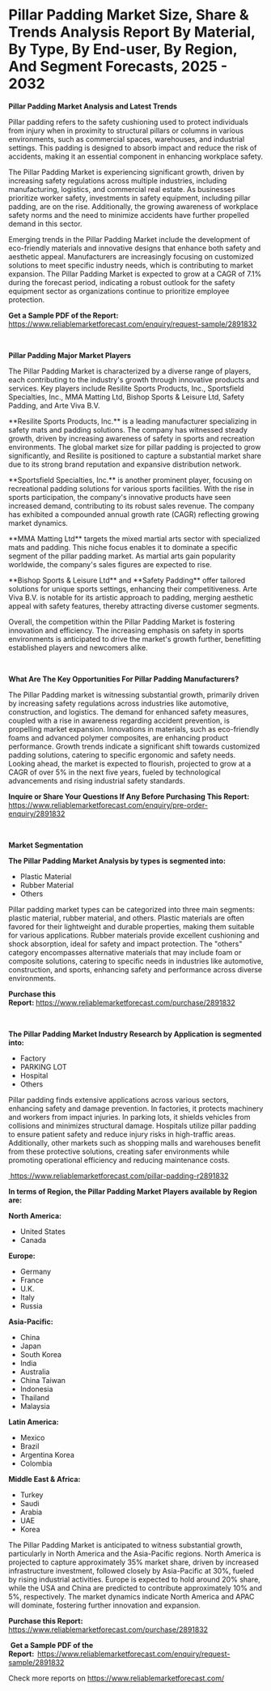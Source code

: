 <p><h1>Pillar Padding Market Size, Share & Trends Analysis Report By Material, By Type, By End-user, By Region, And Segment Forecasts, 2025 - 2032</h1></p><p><strong>Pillar Padding Market Analysis and Latest Trends</strong></p>
<p><p>Pillar padding refers to the safety cushioning used to protect individuals from injury when in proximity to structural pillars or columns in various environments, such as commercial spaces, warehouses, and industrial settings. This padding is designed to absorb impact and reduce the risk of accidents, making it an essential component in enhancing workplace safety.</p><p>The Pillar Padding Market is experiencing significant growth, driven by increasing safety regulations across multiple industries, including manufacturing, logistics, and commercial real estate. As businesses prioritize worker safety, investments in safety equipment, including pillar padding, are on the rise. Additionally, the growing awareness of workplace safety norms and the need to minimize accidents have further propelled demand in this sector.</p><p>Emerging trends in the Pillar Padding Market include the development of eco-friendly materials and innovative designs that enhance both safety and aesthetic appeal. Manufacturers are increasingly focusing on customized solutions to meet specific industry needs, which is contributing to market expansion. The Pillar Padding Market is expected to grow at a CAGR of 7.1% during the forecast period, indicating a robust outlook for the safety equipment sector as organizations continue to prioritize employee protection.</p></p>
<p><strong>Get a Sample PDF of the Report:&nbsp;</strong> <a href="https://www.reliablemarketforecast.com/enquiry/request-sample/2891832?utm_campaign=2481&utm_medium=2&utm_source=Github&utm_content=ia&utm_term=14032025&utm_id=pillar-padding">https://www.reliablemarketforecast.com/enquiry/request-sample/2891832</a></p>
<p>&nbsp;</p>
<p><strong>Pillar Padding Major Market Players</strong></p>
<p><p>The Pillar Padding Market is characterized by a diverse range of players, each contributing to the industry's growth through innovative products and services. Key players include Resilite Sports Products, Inc., Sportsfield Specialties, Inc., MMA Matting Ltd, Bishop Sports & Leisure Ltd, Safety Padding, and Arte Viva B.V.</p><p>**Resilite Sports Products, Inc.** is a leading manufacturer specializing in safety mats and padding solutions. The company has witnessed steady growth, driven by increasing awareness of safety in sports and recreation environments. The global market size for pillar padding is projected to grow significantly, and Resilite is positioned to capture a substantial market share due to its strong brand reputation and expansive distribution network.</p><p>**Sportsfield Specialties, Inc.** is another prominent player, focusing on recreational padding solutions for various sports facilities. With the rise in sports participation, the company's innovative products have seen increased demand, contributing to its robust sales revenue. The company has exhibited a compounded annual growth rate (CAGR) reflecting growing market dynamics.</p><p>**MMA Matting Ltd** targets the mixed martial arts sector with specialized mats and padding. This niche focus enables it to dominate a specific segment of the pillar padding market. As martial arts gain popularity worldwide, the company's sales figures are expected to rise.</p><p>**Bishop Sports & Leisure Ltd** and **Safety Padding** offer tailored solutions for unique sports settings, enhancing their competitiveness. Arte Viva B.V. is notable for its artistic approach to padding, merging aesthetic appeal with safety features, thereby attracting diverse customer segments.</p><p>Overall, the competition within the Pillar Padding Market is fostering innovation and efficiency. The increasing emphasis on safety in sports environments is anticipated to drive the market's growth further, benefitting established players and newcomers alike.</p></p>
<p>&nbsp;</p>
<p><strong>What Are The Key Opportunities For Pillar Padding Manufacturers?</strong></p>
<p><p>The Pillar Padding market is witnessing substantial growth, primarily driven by increasing safety regulations across industries like automotive, construction, and logistics. The demand for enhanced safety measures, coupled with a rise in awareness regarding accident prevention, is propelling market expansion. Innovations in materials, such as eco-friendly foams and advanced polymer composites, are enhancing product performance. Growth trends indicate a significant shift towards customized padding solutions, catering to specific ergonomic and safety needs. Looking ahead, the market is expected to flourish, projected to grow at a CAGR of over 5% in the next five years, fueled by technological advancements and rising industrial safety standards.</p></p>
<p><strong>Inquire or Share Your Questions If Any Before Purchasing This Report:</strong> <a href="https://www.reliablemarketforecast.com/enquiry/pre-order-enquiry/2891832?utm_campaign=2481&utm_medium=2&utm_source=Github&utm_content=ia&utm_term=14032025&utm_id=pillar-padding">https://www.reliablemarketforecast.com/enquiry/pre-order-enquiry/2891832</a></p>
<p>&nbsp;</p>
<p><strong>Market Segmentation</strong></p>
<p><strong>The Pillar Padding Market Analysis by types is segmented into:</strong></p>
<p><ul><li>Plastic Material</li><li>Rubber Material</li><li>Others</li></ul></p>
<p><p>Pillar padding market types can be categorized into three main segments: plastic material, rubber material, and others. Plastic materials are often favored for their lightweight and durable properties, making them suitable for various applications. Rubber materials provide excellent cushioning and shock absorption, ideal for safety and impact protection. The "others" category encompasses alternative materials that may include foam or composite solutions, catering to specific needs in industries like automotive, construction, and sports, enhancing safety and performance across diverse environments.</p></p>
<p><strong>Purchase this Report:&nbsp;</strong><a href="https://www.reliablemarketforecast.com/purchase/2891832?utm_campaign=2481&utm_medium=2&utm_source=Github&utm_content=ia&utm_term=14032025&utm_id=pillar-padding">https://www.reliablemarketforecast.com/purchase/2891832</a></p>
<p>&nbsp;</p>
<p><strong>The Pillar Padding Market Industry Research by Application is segmented into:</strong></p>
<p><ul><li>Factory</li><li>PARKING LOT</li><li>Hospital</li><li>Others</li></ul></p>
<p><p>Pillar padding finds extensive applications across various sectors, enhancing safety and damage prevention. In factories, it protects machinery and workers from impact injuries. In parking lots, it shields vehicles from collisions and minimizes structural damage. Hospitals utilize pillar padding to ensure patient safety and reduce injury risks in high-traffic areas. Additionally, other markets such as shopping malls and warehouses benefit from these protective solutions, creating safer environments while promoting operational efficiency and reducing maintenance costs.</p></p>
<p><a href="https://www.reliablemarketforecast.com/pillar-padding-r2891832?utm_campaign=2481&utm_medium=2&utm_source=Github&utm_content=ia&utm_term=14032025&utm_id=pillar-padding">&nbsp;https://www.reliablemarketforecast.com/pillar-padding-r2891832</a></p>
<p><strong>In terms of Region, the Pillar Padding Market Players available by Region are:</strong></p>
<p>
    <p> <strong> North America: </strong>
        <ul>
            <li>United States</li>
            <li>Canada</li>
        </ul>
        </p> 
    <p> <strong> Europe: </strong>
        <ul>
            <li>Germany</li>
            <li>France</li>
            <li>U.K.</li>
            <li>Italy</li>
            <li>Russia</li>
        </ul>
        </p> 
    <p> <strong> Asia-Pacific: </strong>
        <ul>
            <li>China</li>
            <li>Japan</li>
            <li>South Korea</li>
            <li>India</li>
            <li>Australia</li>
            <li>China Taiwan</li>
            <li>Indonesia</li>
            <li>Thailand</li>
            <li>Malaysia</li>
        </ul>
        </p> 
    <p> <strong> Latin America: </strong>
        <ul>
            <li>Mexico</li>
            <li>Brazil</li>
            <li>Argentina Korea</li>
            <li>Colombia</li>
        </ul>
        </p> 
    <p> <strong> Middle East & Africa: </strong>
        <ul>
            <li>Turkey</li>
            <li>Saudi</li>
            <li>Arabia</li>
            <li>UAE</li>
            <li>Korea</li>
        </ul>
    </p>
    </p>
<p><p>The Pillar Padding Market is anticipated to witness substantial growth, particularly in North America and the Asia-Pacific regions. North America is projected to capture approximately 35% market share, driven by increased infrastructure investment, followed closely by Asia-Pacific at 30%, fueled by rising industrial activities. Europe is expected to hold around 20% share, while the USA and China are predicted to contribute approximately 10% and 5%, respectively. The market dynamics indicate North America and APAC will dominate, fostering further innovation and expansion.</p></p>
<p><strong>Purchase this Report: </strong><a href="https://www.reliablemarketforecast.com/purchase/2891832?utm_campaign=2481&utm_medium=2&utm_source=Github&utm_content=ia&utm_term=14032025&utm_id=pillar-padding">https://www.reliablemarketforecast.com/purchase/2891832</a></p>
<p>&nbsp;<strong>Get a Sample PDF of the Report:&nbsp;&nbsp;</strong><a href="https://www.reliablemarketforecast.com/enquiry/request-sample/2891832?utm_campaign=2481&utm_medium=2&utm_source=Github&utm_content=ia&utm_term=14032025&utm_id=pillar-padding">https://www.reliablemarketforecast.com/enquiry/request-sample/2891832</a></p>
<p><strong></strong></p>
<p>Check more reports on <a href="https://www.reliablemarketforecast.com/?utm_campaign=2481&utm_medium=2&utm_source=Github&utm_content=ia&utm_term=14032025&utm_id=pillar-padding">https://www.reliablemarketforecast.com/</a></p>